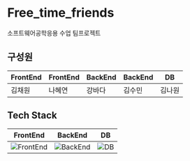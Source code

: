 # Free_time_friends

소프트웨어공학응용 수업 팀프로젝트

##  구성원

| FrontEnd | FrontEnd | BackEnd | BackEnd | DB |
| ---------|--------- | ------- | ------- | -- |
| 김채원     | 나혜연     | 강바다   | 김수민    |김나원|

## Tech Stack
| FrontEnd | BackEnd | DB |
| -------- | ------- | -- |
|![FrontEnd]("https://user-images.githubusercontent.com/88534959/158944552-3cb9ae7b-65c9-44de-94b9-6f86afd72689.png"?raw=true)|![BackEnd]("https://user-images.githubusercontent.com/88534959/158944790-d1b149d4-d38a-4d52-8fa4-55a27c4ab46c.png"?raw=true)|![DB]("https://user-images.githubusercontent.com/88534959/158944837-c1da797b-ab48-439d-8faa-e078a1c4f86d.png"?raw=true)|
